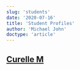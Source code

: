 ```yaml
---
slug: 'students'
date: '2020-07-16'
title: 'Student Profiles'
author: 'Michael John'
doctype: 'article'
---
```


<div class='student'>

## [Curelle M](/students/curelle) 

</div>

